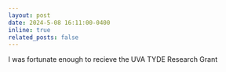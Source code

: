 ```yaml
---
layout: post
date: 2024-5-08 16:11:00-0400
inline: true
related_posts: false
---
```


I was fortunate enough to recieve the UVA TYDE Research Grant</a>
